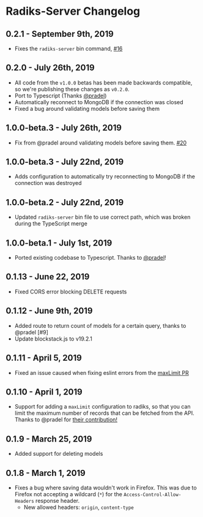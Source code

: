 # Radiks-Server Changelog

## 0.2.1 - September 9th, 2019

- Fixes the `radiks-server` bin command, [#16](https://github.com/blockstack-radiks/radiks-server/issues/16)

## 0.2.0 - July 26th, 2019

- All code from the `v1.0.0` betas has been made backwards compatible, so we're publishing these changes as `v0.2.0`.
- Port to Typescript (Thanks [@pradel](https://github.com/pradel))
- Automatically reconnect to MongoDB if the connection was closed
- Fixed a bug around validating models before saving them

## 1.0.0-beta.3 - July 26th, 2019

- Fix from @pradel around validating models before saving them. [#20](https://github.com/blockstack-radiks/radiks-server/pull/20)

## 1.0.0-beta.3 - July 22nd, 2019

- Adds configuration to automatically try reconnecting to MongoDB if the connection was destroyed

## 1.0.0-beta.2 - July 22nd, 2019

- Updated `radiks-server` bin file to use correct path, which was broken during the TypeScript merge

## 1.0.0-beta.1 - July 1st, 2019

- Ported existing codebase to Typescript. Thanks to [@pradel](https://github.com/blockstack-radiks/radiks-server/pull/14)!

## 0.1.13 - June 22, 2019

- Fixed CORS error blocking DELETE requests

## 0.1.12 - June 9th, 2019

- Added route to return count of models for a certain query, thanks to @pradel [#9]
- Update blockstack.js to v19.2.1

## 0.1.11 - April 5, 2019

- Fixed an issue caused when fixing eslint errors from the [maxLimit PR](https://github.com/blockstack-radiks/radiks-server/pull/5)

## 0.1.10 - April 1, 2019

- Support for adding a `maxLimit` configuration to radiks, so that you can limit the maximum number of records that can be fetched from the API. Thanks to @pradel for [their contribution!](https://github.com/blockstack-radiks/radiks-server/pull/5)

## 0.1.9 - March 25, 2019

- Added support for deleting models

## 0.1.8 - March 1, 2019

- Fixes a bug where saving data wouldn't work in Firefox. This was due to Firefox not accepting a wildcard (`*`) for the `Access-Control-Allow-Headers` response header.
  - New allowed headers: `origin`, `content-type`
